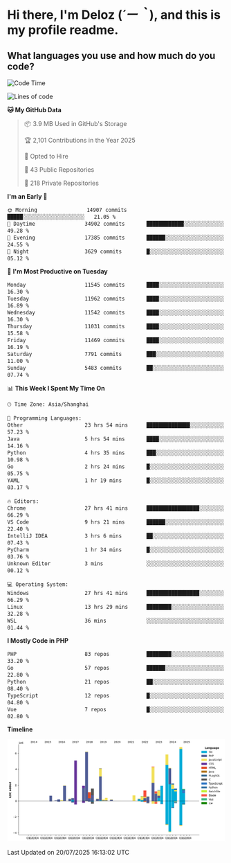 # **Hi there, I'm Deloz (*´ー｀*), and this is my profile readme.**

## **What languages you use and how much do you code?**

<!--START_SECTION:waka-->
![Code Time](http://img.shields.io/badge/Code%20Time-6%2C917%20hrs%201%20min-blue)

![Lines of code](https://img.shields.io/badge/From%20Hello%20World%20I%27ve%20Written-58.6%20million%20lines%20of%20code-blue)

**🐱 My GitHub Data** 

> 📦 3.9 MB Used in GitHub's Storage 
 > 
> 🏆 2,101 Contributions in the Year 2025
 > 
> 💼 Opted to Hire
 > 
> 📜 43 Public Repositories 
 > 
> 🔑 218 Private Repositories 
 > 
**I'm an Early 🐤** 

```text
🌞 Morning                14907 commits       █████░░░░░░░░░░░░░░░░░░░░   21.05 % 
🌆 Daytime                34902 commits       ████████████░░░░░░░░░░░░░   49.28 % 
🌃 Evening                17385 commits       ██████░░░░░░░░░░░░░░░░░░░   24.55 % 
🌙 Night                  3629 commits        █░░░░░░░░░░░░░░░░░░░░░░░░   05.12 % 
```
📅 **I'm Most Productive on Tuesday** 

```text
Monday                   11545 commits       ████░░░░░░░░░░░░░░░░░░░░░   16.30 % 
Tuesday                  11962 commits       ████░░░░░░░░░░░░░░░░░░░░░   16.89 % 
Wednesday                11542 commits       ████░░░░░░░░░░░░░░░░░░░░░   16.30 % 
Thursday                 11031 commits       ████░░░░░░░░░░░░░░░░░░░░░   15.58 % 
Friday                   11469 commits       ████░░░░░░░░░░░░░░░░░░░░░   16.19 % 
Saturday                 7791 commits        ███░░░░░░░░░░░░░░░░░░░░░░   11.00 % 
Sunday                   5483 commits        ██░░░░░░░░░░░░░░░░░░░░░░░   07.74 % 
```


📊 **This Week I Spent My Time On** 

```text
🕑︎ Time Zone: Asia/Shanghai

💬 Programming Languages: 
Other                    23 hrs 54 mins      ██████████████░░░░░░░░░░░   57.23 % 
Java                     5 hrs 54 mins       ████░░░░░░░░░░░░░░░░░░░░░   14.16 % 
Python                   4 hrs 35 mins       ███░░░░░░░░░░░░░░░░░░░░░░   10.98 % 
Go                       2 hrs 24 mins       █░░░░░░░░░░░░░░░░░░░░░░░░   05.75 % 
YAML                     1 hr 19 mins        █░░░░░░░░░░░░░░░░░░░░░░░░   03.17 % 

🔥 Editors: 
Chrome                   27 hrs 41 mins      █████████████████░░░░░░░░   66.29 % 
VS Code                  9 hrs 21 mins       ██████░░░░░░░░░░░░░░░░░░░   22.40 % 
IntelliJ IDEA            3 hrs 6 mins        ██░░░░░░░░░░░░░░░░░░░░░░░   07.43 % 
PyCharm                  1 hr 34 mins        █░░░░░░░░░░░░░░░░░░░░░░░░   03.76 % 
Unknown Editor           3 mins              ░░░░░░░░░░░░░░░░░░░░░░░░░   00.12 % 

💻 Operating System: 
Windows                  27 hrs 41 mins      █████████████████░░░░░░░░   66.29 % 
Linux                    13 hrs 29 mins      ████████░░░░░░░░░░░░░░░░░   32.28 % 
WSL                      36 mins             ░░░░░░░░░░░░░░░░░░░░░░░░░   01.44 % 
```

**I Mostly Code in PHP** 

```text
PHP                      83 repos            ████████░░░░░░░░░░░░░░░░░   33.20 % 
Go                       57 repos            ██████░░░░░░░░░░░░░░░░░░░   22.80 % 
Python                   21 repos            ██░░░░░░░░░░░░░░░░░░░░░░░   08.40 % 
TypeScript               12 repos            █░░░░░░░░░░░░░░░░░░░░░░░░   04.80 % 
Vue                      7 repos             █░░░░░░░░░░░░░░░░░░░░░░░░   02.80 % 
```



**Timeline**

![Lines of Code chart](https://raw.githubusercontent.com/deloz/deloz/main/assets/bar_graph.png)


 Last Updated on 20/07/2025 16:13:02 UTC
<!--END_SECTION:waka-->
